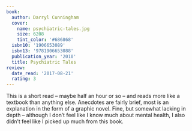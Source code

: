 ```yaml
---
book:
  author: Darryl Cunningham
  cover:
    name: psychiatric-tales.jpg
    size: 6208
    tint_color: '#686868'
  isbn10: '1906653089'
  isbn13: '9781906653088'
  publication_year: '2010'
  title: Psychiatric Tales
review:
  date_read: '2017-08-21'
  rating: 3
---
```


This is a short read – maybe half an hour or so – and reads more like a textbook than anything else. Anecdotes are fairly brief, most is an explanation in the form of a graphic novel. Fine, but somewhat lacking in depth – although I don’t feel like I know much about mental health, I also didn’t feel like I picked up much from this book.